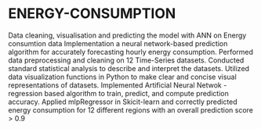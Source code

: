 # ENERGY-CONSUMPTION
Data cleaning, visualisation and predicting the model with ANN on Energy consumtion data 
Implementation a neural network-based prediction algorithm for accurately forecasting hourly energy consumption.
Performed data preprocessing and cleaning on 12 Time-Series datasets. 
Conducted standard statistical analysis to describe and interpret the datasets.
Utilized data visualization functions in Python to make clear and concise visual representations of datasets. 
Implemented Artificial Neural Netwok - regression based algorithm to train, predict, and compute prediction accuracy.
Applied mlpRegressor in Skicit-learn and correctly predicted energy consumption for 12 different regions with an overall prediction score > 0.9
